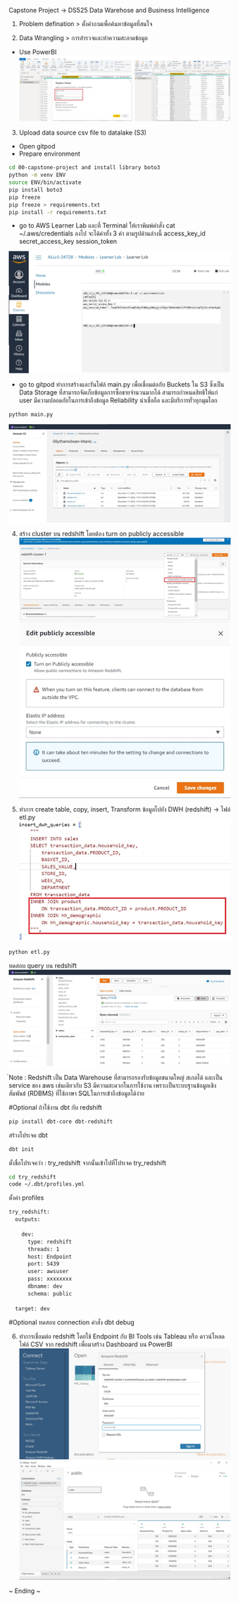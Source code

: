Capstone Project -> DS525 Data Warehose and Business Intelligence
1. Problem defination > ตั้งคำถามเพื่อค้นหาข้อมูลที่สนใจ

2. Data Wrangling > การสำรวจและทำความสะอาดข้อมูล 
- Use PowerBI
![replacevalue](replacevalue.jpg)

3. Upload data source csv file to datalake (S3)
- Open gitpod 
- Prepare environment

```sh
cd 00-capstone-project and install library boto3
python -m venv ENV
source ENV/bin/activate
pip install boto3
pip freeze
pip freeze > requirements.txt
pip install -r requirements.txt
```

- go to AWS Learner Lab และที่ Terminal ให้เราพิมพ์คำสั่ง cat ~/.aws/credentials ลงไป จะได้ค่าทั้ง 3 ค่า ตามรูปด้านล่างนี้
access_key_id
secret_access_key
session_token

![credential_aws](credential_aws.jpg)

- go to gitpod ทำการสร้างและรันไฟล์ main.py เพื่อเชื่อมต่อกับ Buckets ใน S3 ซึ่งเป็น Data Storage ที่สามารถจัดเก็บข้อมูลการซื้อขายจำนวนมากได้ สามารถกำหนดสิทธิให้แก่ user มีความปลอดภัยในการเข้าถึงข้อมูล Reliability น่าเชื่อถือ และมีบริการทั่วทุกมุมโลก 
```sh
python main.py
```
![s3_buckets](s3_buckets.jpg)

4. สร้าง cluster บน redshift โดยต้อง turn on publicly accessible 
![redshift_turnon_public](redshift_turnon_public.jpg)
![redshift_turnon_save](redshift_turnon_save.jpg)

5. ทำการ create table, copy, insert, Transform ข้อมูลไปยัง DWH (redshift) -> ไฟล์ etl.py
![join](join.jpg)

```sh
python etl.py
```
ทดสอบ query บน redshift
![sales_table](sales_table.jpg)

์Note : Redshift เป็น Data Warehouse ที่สามารถรองรับข้อมูลขนาดใหญ่ สเกลได้ และเป็น service ของ aws เช่นเดียวกับ S3 มีความสะดวกในการใช้งาน เพราะเป็นระบบฐานข้อมูลเชิงสัมพันธ์ (RDBMS) ที่ใช้ภาษา SQLในการเข้าถึงข้อมูลได้ง่าย

#Optional ถ้าใช้งาน dbt กับ redshift
```sh
pip install dbt-core dbt-redshift
```
สร้างโปรเจค dbt 
```sh
dbt init
```
ตั้งชื่อโปรเจคว่า : try_redshift
จากนั้นเข้าไปที่โปรเจค try_redshift
```sh
cd try_redshift
code ~/.dbt/profiles.yml
```
ตั้งค่า profiles
```sh
try_redshift:
  outputs:

    dev:
      type: redshift
      threads: 1
      host: Endpoint
      port: 5439
      user: awsuser
      pass: xxxxxxxx
      dbname: dev
      schema: public

  target: dev
```
#Optional ทดสอบ connection คำสั่ง
  dbt debug

6. ทำการเชื่อมต่อ redshift โดยใช้ Endpoint กับ BI Tools เช่น Tableau หรือ ดาวน์โหลดไฟล์ CSV จาก redshift เพื่อมาสร้าง Dashboard บน PowerBI
![redshift_tableau](redshift_tableau.jpg)
![redshift_to_tableau](redshift_to_tableau.jpg)

~ Ending ~